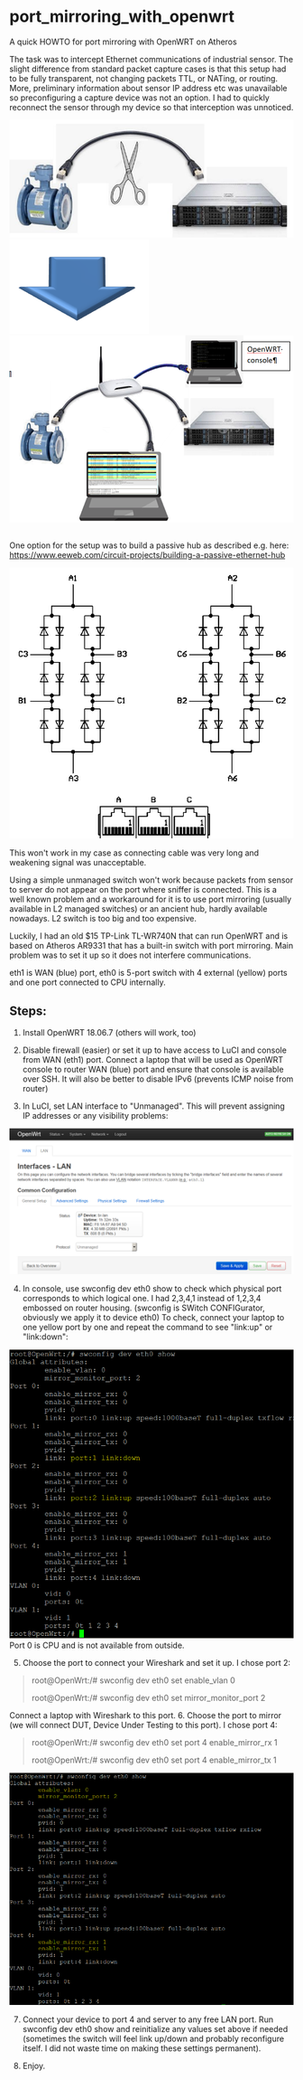 # port_mirroring_with_openwrt
A quick HOWTO for port mirroring with OpenWRT on Atheros

The task was to intercept Ethernet communications of industrial sensor. The slight difference from standard packet capture cases is that this setup had to be fully transparent, not changing packets TTL, or NATing, or routing. More, preliminary information about sensor IP address etc was unavailable so preconfiguring a capture device was not an option. I had to quickly reconnect the sensor through my device so that interception was unnoticed.

<table>
  <tr><img src="https://github.com/dkorobkov/port_mirroring_with_openwrt/blob/master/0.jpg">
<tr><img src="https://github.com/dkorobkov/port_mirroring_with_openwrt/blob/master/01.png">
<tr><img src="https://github.com/dkorobkov/port_mirroring_with_openwrt/blob/master/1.png">
</table>

One option for the setup was to build a passive hub as described e.g. here: https://www.eeweb.com/circuit-projects/building-a-passive-ethernet-hub

<img src="https://github.com/dkorobkov/port_mirroring_with_openwrt/blob/master/2.gif">

This won't work in my case as connecting cable was very long and weakening signal was unacceptable.

Using a simple unmanaged switch won't work because packets from sensor to server do not appear on the port where sniffer is connected. This is a well known problem and a workaround for it is to use port mirroring (usually available in L2 managed switches) or an ancient hub, hardly available nowadays. L2 switch is too big and too expensive.

Luckily, I had an old $15 TP-Link TL-WR740N that can run OpenWRT and is based on Atheros AR9331 that has a built-in switch with port mirroring. Main problem was to set it up so it does not interfere communications.

eth1 is WAN (blue) port, eth0 is 5-port switch with 4 external (yellow) ports and one port connected to CPU internally.

## Steps:

1. Install OpenWRT 18.06.7 (others will work, too)

2. Disable firewall (easier) or set it up to have access to LuCI and console from WAN (eth1) port. Connect a laptop that will be used as OpenWRT console to router WAN (blue) port and ensure that console is available over SSH. It will also be better to disable IPv6 (prevents ICMP noise from router)

3. In LuCI, set LAN interface to "Unmanaged". This will prevent assigning IP addresses or any visibility problems:
<img src="https://github.com/dkorobkov/port_mirroring_with_openwrt/blob/master/3.png">

4. In console, use swconfig dev eth0 show to check which physical port corresponds to which logical one. I had 2,3,4,1 instead of 1,2,3,4 embossed on router housing. (swconfig is SWitch CONFIGurator, obviously we apply it to device eth0) To check, connect your laptop to one yellow port by one and repeat the command to see "link:up" or "link:down":
<img src="https://github.com/dkorobkov/port_mirroring_with_openwrt/blob/master/4.png">
Port 0 is CPU and is not available from outside.

5. Choose the port to connect your Wireshark and set it up. I chose port 2:

>root@OpenWrt:/# swconfig dev eth0 set enable_vlan 0
>
>root@OpenWrt:/# swconfig dev eth0 set mirror_monitor_port 2

Connect a laptop with Wireshark to this port.
6. Choose the port to mirror (we will connect DUT, Device Under Testing to this port). I chose port 4:

>root@OpenWrt:/# swconfig dev eth0 set port 4 enable_mirror_rx 1
>
>root@OpenWrt:/# swconfig dev eth0 set port 4 enable_mirror_tx 1

<img src="https://github.com/dkorobkov/port_mirroring_with_openwrt/blob/master/5.png">

7. Connect your device to port 4 and server to any free LAN port. Run  swconfig dev eth0 show and reinitialize any values set above if needed (sometimes the switch will feel link up/down and probably reconfigure itself. I did not waste time on making these settings permanent).

8. Enjoy.
